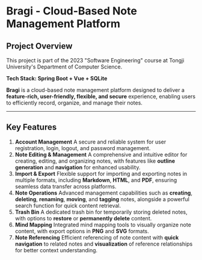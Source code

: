 # Bragi - Cloud-Based Note Management Platform

## Project Overview

This project is part of the 2023 "Software Engineering" course at Tongji University's Department of Computer Science.

**Tech Stack: Spring Boot + Vue + SQLite**

**Bragi** is a cloud-based note management platform designed to deliver a **feature-rich, user-friendly, flexible, and secure** experience, enabling users to efficiently record, organize, and manage their notes.

------

## Key Features

1. **Account Management**
   A secure and reliable system for user registration, login, logout, and password management.
2. **Note Editing & Management**
   A comprehensive and intuitive editor for creating, editing, and organizing notes, with features like **outline generation** and **navigation** for enhanced usability.
3. **Import & Export**
   Flexible support for importing and exporting notes in multiple formats, including **Markdown**, **HTML**, and **PDF**, ensuring seamless data transfer across platforms.
4. **Note Operations**
   Advanced management capabilities such as **creating**, **deleting**, **renaming**, **moving**, and **tagging** notes, alongside a powerful search function for quick content retrieval.
5. **Trash Bin**
   A dedicated trash bin for temporarily storing deleted notes, with options to **restore** or **permanently delete** content.
6. **Mind Mapping**
   Integrated mind mapping tools to visually organize note content, with export options in **PNG** and **SVG** formats.
7. **Note Referencing**
   Efficient referencing of note content with **quick navigation** to related notes and **visualization** of reference relationships for better context understanding.
